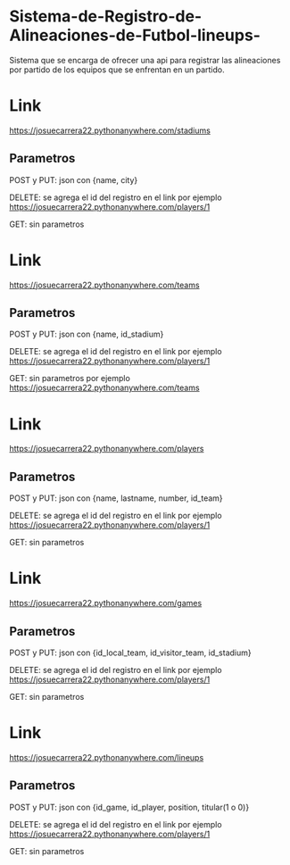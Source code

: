 # Sistema-de-Registro-de-Alineaciones-de-Futbol-lineups-
Sistema que se encarga de ofrecer una api para registrar las alineaciones por partido de los equipos que se enfrentan en un partido.
# Link
https://josuecarrera22.pythonanywhere.com/stadiums
## Parametros
POST y PUT: json con {name, city}

DELETE: se agrega el id del registro en el link por ejemplo https://josuecarrera22.pythonanywhere.com/players/1

GET: sin parametros

# Link
https://josuecarrera22.pythonanywhere.com/teams
## Parametros
POST y PUT: json con {name, id_stadium}

DELETE: se agrega el id del registro en el link por ejemplo https://josuecarrera22.pythonanywhere.com/players/1

GET: sin parametros por ejemplo https://josuecarrera22.pythonanywhere.com/teams

# Link
https://josuecarrera22.pythonanywhere.com/players
## Parametros
POST y PUT: json con {name, lastname, number, id_team}

DELETE: se agrega el id del registro en el link por ejemplo https://josuecarrera22.pythonanywhere.com/players/1

GET: sin parametros

# Link
https://josuecarrera22.pythonanywhere.com/games
## Parametros
POST y PUT: json con {id_local_team, id_visitor_team, id_stadium}

DELETE: se agrega el id del registro en el link por ejemplo https://josuecarrera22.pythonanywhere.com/players/1

GET: sin parametros

# Link
https://josuecarrera22.pythonanywhere.com/lineups
## Parametros
POST y PUT: json con {id_game, id_player, position, titular(1 o 0)}

DELETE: se agrega el id del registro en el link por ejemplo https://josuecarrera22.pythonanywhere.com/players/1

GET: sin parametros
